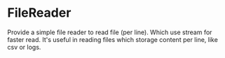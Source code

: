 # FileReader
Provide a simple file reader to read file (per line). Which use stream for faster read. 
It's useful in reading files which storage content per line, like csv or logs.

